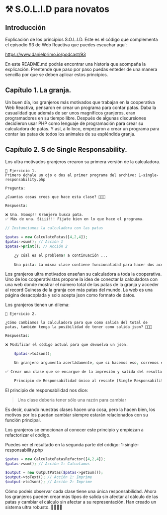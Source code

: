 # ⚒️ S.O.L.I.D para novatos

## Introducción

Explicación de los principios S.O.L.I.D. Este es el código que complementa el episodio 93 de Web Reactiva que puedes escuchar aquí:

https://www.danielprimo.io/podcast/93

En este README.md podrás encontrar una historia que acompaña la explicación. Prentende que paso por paso puedas enteder de una manera sencilla por que se deben aplicar estos principios. 

## Capítulo 1. La granja.

Un buen día, los granjeros más motivados que trabajan en la cooperativa Web Reactiva, pensaron en crear un programa para contar patas. Daba la casualidad que además de ser unos magníficos granjeros, eran programadores en su tiempo libre. Después de algunas discursiones decidieron usar PHP como lenguaje de programación para crear su calculadora de patas. Y así, a lo loco, empezaron a crear un programa para contar las patas de todos los animales de su espléndida granja. 

## Capítulo 2. S de Single Responsability.

Los ultra motivados granjeros crearon su primera versión de la calculadora.

```
💪 Ejercicio 1. 
Primero échale un ojo o dos al primer programa del archivo: 1-single-responsability.php

Pregunta:

¿Cuantas cosas crees que hace esta clase? 🤔🤔🤔
```
```php  
Respuesta:

❌ Una. Nooop!! Granjero busca pata.
✅ Más de una. Siiii!!! Fíjate bien en lo que hace el programa.

// Instanciamos la calculadora con las patas 

$patas = new CalculatePatas([4,2,4]);
$patas->sum(); // Acción 1
$patas->print(); // Acción 2

    ¿y cúal es el problema? a continuación ...
    
    Una pista: La misma clase contiene funcionalidad para hacer dos acciones de diferente naturaleza (calcula e imprime).
```

Los granjeros ultra motivados enseñan su calculadora a toda la cooperativa. Uno de los cooperativistas propone la idea de conectar la calculadora con una web donde mostrar el número total de las patas de la granja y acceder al record Guiness de la granja con más patas del mundo. La web es una página desacoplada y solo acepta json como formato de datos. 

Los granjeros tienen un dilema: 

```
💪 Ejercicio 2. 

¿Cómo cambiamos la calculadora para que como salida del total de patas, también tenga la posibilidad de tener como salida json? 🤔🤔🤔
```

```php 
Respuestas:

❌ Modificar el código actual para que devuelva un json. 

    $patas->toJson();

    Un granjero argumenta acertádamente, que si hacemos eso, corremos el riesgo de: 1. Afectar al código que realizar la suma, introduciendo efectos colaterales y ¿qué pasará cuando nos pidan otros formatos?. ¿Usar la misma clase para todo no sonaba correcto?.

✅ Crear una clase que se encargue de la impresión y salida del resultado. Biennn!!!! 

    Principio de Responsabilidad único al rescate (Single Responsability)
```
El principio de responsabilidad nos dice:

> Una clase debería tener sólo una razón para cambiar

Es decir, cuando nuestras clases hacen una cosa, pero la hacen bien, los motivos por los puedan cambiar siempre estarán relacionados con su función principal. 

Los granjeros se emocionan al conocer este principio y empiezan a refactorizar el código. 

Puedes ver el resultado en la segunda parte del código: 1-single-responsability.php

```php
$patas = new CalculatePatasRefactor([4,2,4]);
$patas->sum(); // Acción 1: Calculamos

$output = new OutputPatas($patas->getSum());
$output->toText(); // Acción 1: Imprime
$output->toJson(); // Acción 2: Imprime
```

Cómo podeis observar cada clase tiene una única responsabilidad. Ahora los granjeros pueden crear más tipos de salida sin afectar al cálculo de las patas y cambiar el cálculo sin afectar a su representación. Han creado un sistema ultra robusto. 🎉🎉🎉🎉
